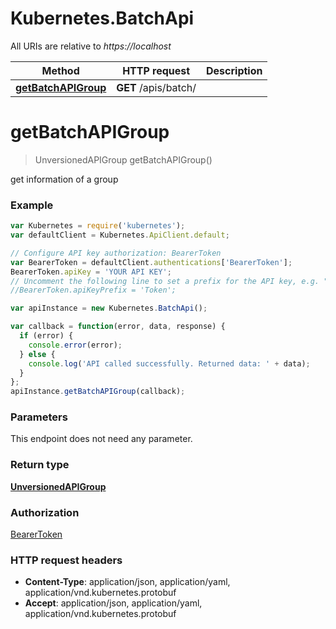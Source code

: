 # Kubernetes.BatchApi

All URIs are relative to *https://localhost*

Method | HTTP request | Description
------------- | ------------- | -------------
[**getBatchAPIGroup**](BatchApi.md#getBatchAPIGroup) | **GET** /apis/batch/ | 


<a name="getBatchAPIGroup"></a>
# **getBatchAPIGroup**
> UnversionedAPIGroup getBatchAPIGroup()



get information of a group

### Example
```javascript
var Kubernetes = require('kubernetes');
var defaultClient = Kubernetes.ApiClient.default;

// Configure API key authorization: BearerToken
var BearerToken = defaultClient.authentications['BearerToken'];
BearerToken.apiKey = 'YOUR API KEY';
// Uncomment the following line to set a prefix for the API key, e.g. "Token" (defaults to null)
//BearerToken.apiKeyPrefix = 'Token';

var apiInstance = new Kubernetes.BatchApi();

var callback = function(error, data, response) {
  if (error) {
    console.error(error);
  } else {
    console.log('API called successfully. Returned data: ' + data);
  }
};
apiInstance.getBatchAPIGroup(callback);
```

### Parameters
This endpoint does not need any parameter.

### Return type

[**UnversionedAPIGroup**](UnversionedAPIGroup.md)

### Authorization

[BearerToken](../README.md#BearerToken)

### HTTP request headers

 - **Content-Type**: application/json, application/yaml, application/vnd.kubernetes.protobuf
 - **Accept**: application/json, application/yaml, application/vnd.kubernetes.protobuf

